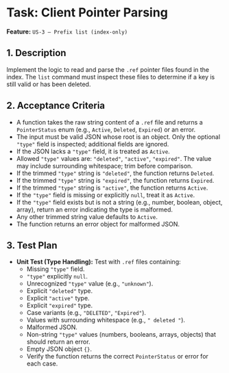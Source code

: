 # Task: Client Pointer Parsing

**Feature:** `US-3 — Prefix list (index-only)`

## 1. Description

Implement the logic to read and parse the `.ref` pointer files found in the index. The `list` command must inspect these files to determine if a key is still valid or has been deleted.

## 2. Acceptance Criteria

- A function takes the raw string content of a `.ref` file and returns a `PointerStatus` enum (e.g., `Active`, `Deleted`, `Expired`) or an error.
- The input must be valid JSON whose root is an object. Only the optional `"type"` field is inspected; additional fields are ignored.
- If the JSON lacks a `"type"` field, it is treated as `Active`.
- Allowed `"type"` values are: `"deleted"`, `"active"`, `"expired"`. The value may include surrounding whitespace; trim before comparison.
- If the trimmed `"type"` string is `"deleted"`, the function returns `Deleted`.
- If the trimmed `"type"` string is `"expired"`, the function returns `Expired`.
- If the trimmed `"type"` string is `"active"`, the function returns `Active`.
- If the `"type"` field is missing or explicitly `null`, treat it as `Active`.
- If the `"type"` field exists but is not a string (e.g., number, boolean, object, array), return an error indicating the type is malformed.
- Any other trimmed string value defaults to `Active`.
- The function returns an error object for malformed JSON.

## 3. Test Plan

- **Unit Test (Type Handling):** Test with `.ref` files containing:
  - Missing `"type"` field.
  - `"type"` explicitly `null`.
  - Unrecognized `"type"` value (e.g., `"unknown"`).
  - Explicit `"deleted"` type.
  - Explicit `"active"` type.
  - Explicit `"expired"` type.
  - Case variants (e.g., `"DELETED"`, `"Expired"`).
  - Values with surrounding whitespace (e.g., `" deleted "`).
  - Malformed JSON.
  - Non-string `"type"` values (numbers, booleans, arrays, objects) that should return an error.
  - Empty JSON object `{}`.
  - Verify the function returns the correct `PointerStatus` or error for each case.
